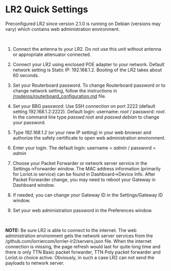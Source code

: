 LR2 Quick Settings
==================

Preconfigured LR2 since version 2.1.0 is running on Debian (versions may vary)
which contains web administration environment.

 

1.  Connect the antenna to your LR2. Do not use this unit without antenna or
    appropriate attenuator connected.

2.  Connect your LR2 using enclosed POE adapter to your network. Default network
    setting is Static IP: 192.168.1.2. Booting of the LR2 takes about 60
    seconds.

3.  Set your Routerboard password. To change Routerboard password or to change
    network setting, follow the instructions in
    [/routeros/routerboard\_configuration.md](https://github.com/lorriercom/lorrier-lr2/blob/master/routeros/routerboard_configuration.md)
    file.

4.  Set your BBG password: Use SSH connection on port 2222 (default setting
    192.168.1.2:2222). Default login: username: *root* / password: *root*. In
    the command line type *passwd root* and *passwd debian* to change your
    password.

5.  Type *192.168.1.2* (or your new IP setting) in your web browser and
    authorize the safety certificate to open web administration environment.

6.  Enter your login. The default login: username = *admin* / password = *admin*

7.  Choose your Packet Forwarder or network server service in the
    Settings-\>Forwarder window. The MAC address information (primarily for
    Loriot.io service) can be found in Dashboard-\>Device Info. After Packet
    Forwarder change, you may need to reboot your Gateway in Dashboard window.

8.  If needed, you can change your Gateway ID in the Settings/Gateway ID window.

9.  Set your web administration password in the Preferences window.

 

**NOTE:** Be sure LR2 is able to connect to the internet. The web administration
environment gets the network server services from the
/github.com/lorriercom/lorrier-lr2/servers.json file. When the internet
connection is missing, the page refresh would last for quite long time and there
is only TTN Basic packet forwarder, TTN Poly packet forwarder and Loriot.io
choice active. Obviously, in such a case LR2 can not send the payloads to
network server.
